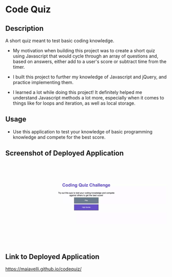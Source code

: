 # Code Quiz

## Description

A short quiz meant to test basic coding knowledge.

- My motivation when building this project was to create a short quiz using Javascript that would cycle through an array of questions and, based on answers, either add to a user's score or subtract time from the timer.

- I built this project to further my knowledge of Javascript and jQuery, and practice implementing them. 

- I learned a lot while doing this project! It definitely helped me understand Javascript methods a lot more, especially when it comes to things like for loops and iteration, as well as local storage. 

## Usage 

- Use this application to test your knowledge of basic programming knowledge and compete for the best score.

## Screenshot of Deployed Application
![screenshot](./Assets/codequiz.gif)

## Link to Deployed Application

https://maiavelli.github.io/codequiz/